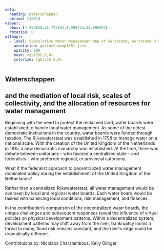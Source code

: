 ```yaml
---
meta:
  heading: Waterschappen
  period: [1881]
viewer:
  bbox: [4.493838,51.745164,4.992433,51.996807]
  rotation: 0
allmaps:
  - label: Speculative Water Management Map of Gorinchem, Gorinchem 3 no. 38. First Edition, series 1, 2023.  555 x 690 mm. Scale 1:10000. The Berlage. Based on Water Management Map 38 Gorinchem 3. First Edition, series 1, 1881. 690 x 555 mm. Scale 1:10000. Rijkswaterstaat.
    annotation: gorinchemmap1881.json
    opacity: 100
    mask: rgb(255,0,0)
    colorize: rgb(255,0,0)
---
```


## Waterschappen

## and the mediation of local risk, scales of collectivity, and the allocation of resources for water management


Beginning with the need to protect the  reclaimed land, water boards were established to handle local water management. As some of the oldest democratic institutions in the country, water boards were funded through taxation. The Rijkswaterstaat was established in 1798 to manage water on a national scale. With the creation of the United Kingdom of the Netherlands in 1815, a new democratic monarchy was established. At the time, there was debate between unitarians – who favored a centralized state – and federalists – who preferred regional, or provincial autonomy. 

What if the federalist approach to decentralized water management dominated policy during the establishment of the United Kingdom of the Netherlands? 

Rather than a centralized Rijkswaterstaat, all water management would be overseen by local and regional water boards. Each water board would be tasked with balancing local conditions, risk management, and finances. 

In the contribution’s comparison of the decentralized water boards, the unique challenges and subsequent responses reveal the influence of virtual policies on physical development patterns. Within a decentralized system, development patterns may shift away from the river, bankruptcy looms a threat to many, flood risk remains constant, and the river’s edge could be dramatically different. 


Contribtuions by:
Nicolaos Charalambous, Kelly Olinger
